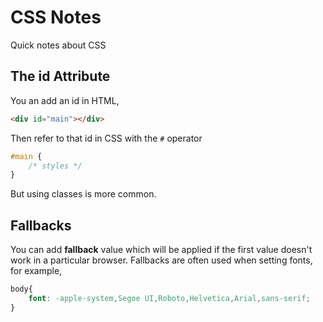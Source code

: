 # CSS Notes

Quick notes about CSS

## The id Attribute

You an add an id in HTML,

```html
<div id="main"></div>
```

Then refer to that id in CSS with the `#` operator

```css
#main {
    /* styles */
}
```

But using classes is more common.

## Fallbacks

You can add **fallback** value which will be applied if the first value doesn't work in a particular browser. Fallbacks are often used when setting fonts, for example,

```css
body{
    font: -apple-system,Segoe UI,Roboto,Helvetica,Arial,sans-serif;
}
```
